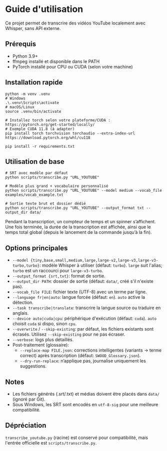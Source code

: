 # Guide d'utilisation

Ce projet permet de transcrire des vidéos YouTube localement avec Whisper, sans API externe.

## Prérequis
- Python 3.9+
- ffmpeg installé et disponible dans le PATH
- PyTorch installé pour CPU ou CUDA (selon votre machine)

## Installation rapide
```
python -m venv .venv
# Windows
.\.venv\Scripts\activate
# macOS/Linux
source .venv/bin/activate

# Installez torch selon votre plateforme/CUDA : https://pytorch.org/get-started/locally/
# Exemple CUDA 11.8 (à adapter)
pip install torch torchvision torchaudio --extra-index-url https://download.pytorch.org/whl/cu118

pip install -r requirements.txt
```

## Utilisation de base
```
# SRT avec modèle par défaut
python scripts/transcribe.py "URL_YOUTUBE"

# Modèle plus grand + vocabulaire personnalisé
python scripts/transcribe.py "URL_YOUTUBE" --model medium --vocab_file examples/vocab_example.txt

# Sortie texte brut et dossier dédié
python scripts/transcribe.py "URL_YOUTUBE" --output_format txt --output_dir data/
```

Pendant la transcription, un compteur de temps et un spinner s’affichent. Une fois terminée, la durée de la transcription est affichée, ainsi que le temps total global (depuis le lancement de la commande jusqu’à la fin).

## Options principales
 - `--model {tiny,base,small,medium,large,large-v2,large-v3,large-v3-turbo,turbo}`: modèle Whisper à utiliser (défaut: `turbo`). `large` suit l'alias; `turbo` est un raccourci pour `large-v3-turbo`.
- `--output_format {srt,txt}`: format de sortie.
- `--output_dir PATH`: dossier de sortie (défaut: `data/`, créé s'il n'existe pas).
- `--vocab_file FILE`: fichier texte (UTF-8) avec un terme par ligne.
- `--language fr|en|auto`: langue forcée (défaut: `en`). `auto` active la détection.
- `--task transcribe|translate`: transcrire la langue source ou traduire en anglais.
- `--device auto|cuda|cpu`: périphérique d'exécution (défaut: `cuda`). `auto` choisit `cuda` si dispo, sinon `cpu`.
- `--overwrite` / `--skip-existing`: par défaut, les fichiers existants sont écrasés. Utilisez `--skip-existing` pour ne pas écraser.
- `--verbose`: logs plus détaillés.
 - Post-traitement (glossaire):
   - `--replace-map FILE.json`: corrections intelligentes (variants -> terme correct) après transcription (défaut: `SWOOD_Glossary.json`).
   - `--dry-run-replace`: n’applique pas, journalise uniquement les suggestions.

## Notes
- Les fichiers générés (.srt/.txt) et médias doivent être placés dans `data/` (ignoré par Git).
- Sous Windows, les SRT sont encodés en `utf-8-sig` pour une meilleure compatibilité.

## Dépréciation
`transcribe_youtube.py` (racine) est conservé pour compatibilité, mais l'entrée officielle est `scripts/transcribe.py`.
